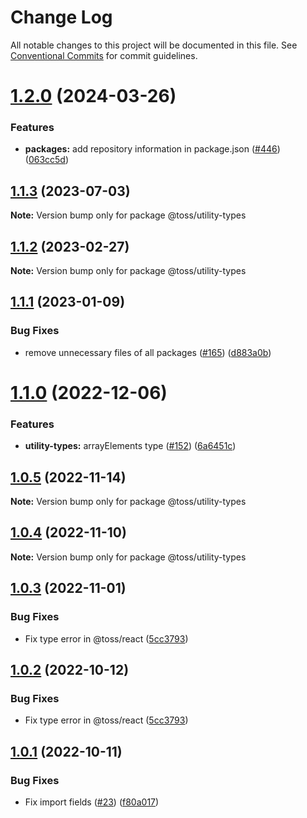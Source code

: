 # Change Log

All notable changes to this project will be documented in this file.
See [Conventional Commits](https://conventionalcommits.org) for commit guidelines.

# [1.2.0](https://github.com/toss/slash/compare/@toss/utility-types@1.1.4...@toss/utility-types@1.2.0) (2024-03-26)


### Features

* **packages:** add repository information in package.json ([#446](https://github.com/toss/slash/issues/446)) ([063cc5d](https://github.com/toss/slash/commit/063cc5d4699b1ba0dc20db3d2bb7dc673947500b))





## [1.1.3](https://github.com/toss/slash/compare/@toss/utility-types@1.1.2...@toss/utility-types@1.1.3) (2023-07-03)

**Note:** Version bump only for package @toss/utility-types





## [1.1.2](https://github.com/toss/slash/compare/@toss/utility-types@1.1.1...@toss/utility-types@1.1.2) (2023-02-27)

**Note:** Version bump only for package @toss/utility-types





## [1.1.1](https://github.com/toss/slash/compare/@toss/utility-types@1.1.0...@toss/utility-types@1.1.1) (2023-01-09)


### Bug Fixes

* remove unnecessary files of all packages ([#165](https://github.com/toss/slash/issues/165)) ([d883a0b](https://github.com/toss/slash/commit/d883a0b2aebdbc2ca39c67902cec754c63921dfe))





# [1.1.0](https://github.com/toss/slash/compare/@toss/utility-types@1.0.5...@toss/utility-types@1.1.0) (2022-12-06)


### Features

* **utility-types:** arrayElements type  ([#152](https://github.com/toss/slash/issues/152)) ([6a6451c](https://github.com/toss/slash/commit/6a6451c237ec09dabd1b6ce4d2cba43d2db6bf4c))





## [1.0.5](https://github.com/toss/slash/compare/@toss/utility-types@1.0.4...@toss/utility-types@1.0.5) (2022-11-14)

**Note:** Version bump only for package @toss/utility-types





## [1.0.4](https://github.com/toss/slash/compare/@toss/utility-types@1.0.3...@toss/utility-types@1.0.4) (2022-11-10)

**Note:** Version bump only for package @toss/utility-types





## [1.0.3](https://github.com/toss/slash/compare/@toss/utility-types@1.0.1...@toss/utility-types@1.0.3) (2022-11-01)


### Bug Fixes

* Fix type error in @toss/react ([5cc3793](https://github.com/toss/slash/commit/5cc37936e8739204f32f9f50ee61570b758343f8))





## [1.0.2](https://github.com/toss/slash/compare/@toss/utility-types@1.0.1...@toss/utility-types@1.0.2) (2022-10-12)


### Bug Fixes

* Fix type error in @toss/react ([5cc3793](https://github.com/toss/slash/commit/5cc37936e8739204f32f9f50ee61570b758343f8))





## [1.0.1](https://github.com/toss/slash/compare/@toss/utility-types@1.0.0...@toss/utility-types@1.0.1) (2022-10-11)


### Bug Fixes

* Fix import fields ([#23](https://github.com/toss/slash/issues/23)) ([f80a017](https://github.com/toss/slash/commit/f80a017724b897fb8eaf7a8d7f51c666e66261c0))
